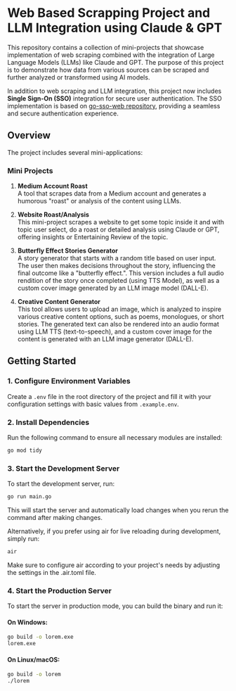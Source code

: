 # Web Based Scrapping Project and LLM Integration using Claude & GPT

This repository contains a collection of mini-projects that showcase implementation of web scraping  combined with the integration of Large Language Models (LLMs) like Claude and GPT. The purpose of this project is to demonstrate how data from various sources can be scraped and further analyzed or transformed using AI models.

In addition to web scraping and LLM integration, this project now includes **Single Sign-On (SSO)** integration for secure user authentication. The SSO implementation is based on [go-sso-web repository](https://github.com/momokii/go-sso-web), providing a seamless and secure authentication experience.

## Overview

The project includes several mini-applications:

### Mini Projects
1. **Medium Account Roast**  
   A tool that scrapes data from a Medium account and generates a humorous "roast" or analysis of the content using LLMs.
   
2. **Website Roast/Analysis**  
   This mini-project scrapes a website to get some topic inside it and with topic user select, do a roast or detailed analysis using Claude or GPT, offering insights or Entertaining Review of the topic.

3. **Butterfly Effect Stories Generator**  
   A story generator that starts with a random title based on user input. The user then makes decisions throughout the story, influencing the final outcome like a "butterfly effect.". This version includes a full audio rendition of the story once completed (using TTS Model), as well as a custom cover image generated by an LLM image model (DALL-E).

4. **Creative Content Generator**  
   This tool allows users to upload an image, which is analyzed to inspire various creative content options, such as poems, monologues, or short stories. The generated text can also be rendered into an audio format using LLM TTS (text-to-speech), and a custom cover image for the content is generated with an LLM image generator (DALL-E).

## Getting Started

### 1. Configure Environment Variables
Create a `.env` file in the root directory of the project and fill it with your configuration settings with basic values from `.example.env`.

### 2. Install Dependencies
Run the following command to ensure all necessary modules are installed:

```bash
go mod tidy
```

### 3. Start the Development Server
To start the development server, run:

```bash
go run main.go
```

This will start the server and automatically load changes when you rerun the command after making changes.

Alternatively, if you prefer using air for live reloading during development, simply run:

```bash
air
```

Make sure to configure air according to your project's needs by adjusting the settings in the .air.toml file.

### 4. Start the Production Server
To start the server in production mode, you can build the binary and run it:

#### On Windows:
```bash
go build -o lorem.exe
lorem.exe
```

#### On Linux/macOS:
```bash
go build -o lorem
./lorem
```
